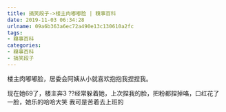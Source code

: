 ```yaml
---
title: 搞笑段子->楼主肉嘟嘟脸 | 糗事百科
date: 2019-11-03 06:34:28
urlname: 09a6b363a6ec72a490e13c130610a2fc
tags: 
- 糗事百科
categories:
- 糗事百科
- 搞笑段子
---
```

楼主肉嘟嘟脸，居委会阿姨从小就喜欢抱抱我捏捏我。

现在她69了，楼主奔3    ??经常躲着她，上次捏我的脸，把粉都捏掉咯，口红花了一脸，她乐的哈哈大笑    我可是苦着去上班的


